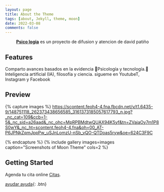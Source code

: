```yaml
---
layout: page
title: About the Theme
tags: [about, Jekyll, theme, moon]
date: 2022-03-08
comments: false
---
```

    
<center><a href="https://psico-logia.github.io/Homepage/"><b>Psico logia</b></a> es un proyecto de difusion y atencion de david patiño</center>

## Features
Comparto avances basados en la evidencia
🧠Psicología y tecnología.📳
Inteligencia artificial (IA), filosofía y ciencia.
sigueme en YoutubeT, Instagram y Facebook 

## Preview

{% capture images %}
    https://scontent.feoh4-4.fna.fbcdn.net/v/t1.6435-9/148751118_262373438656585_3161373185057617793_n.jpg?_nc_cat=109&ccb=1-5&_nc_sid=a26aad&_nc_ohc=MpRPBMdtwQUAX94K5yf&tn=ZVajaOy7m1P8S0wY&_nc_ht=scontent.feoh4-4.fna&oh=00_AT-P6JPNkZqmJppPw_uSJnLomzU-nSb_vQO-QTDoas5ryw&oe=624C3F9C
    
{% endcapture %}
{% include gallery images=images caption="Screenshots of Moon Theme" cols=2 %}

## Getting Started

Agenda tu cita online [Citas](https://www.instagram.com/psico.logia.co/).
      
[ayudar ayuda](https://www.youtube.com/c/psicologia0){: .btn}
